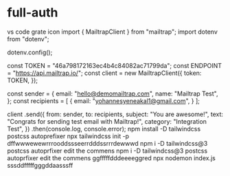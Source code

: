 # full-auth
vs code grate icon
import { MailtrapClient } from "mailtrap";
import dotenv from "dotenv";

dotenv.config();

const TOKEN = "46a798172163ec4b4c84082ac71799da";
const ENDPOINT = "https://api.mailtrap.io/";
const client = new MailtrapClient({
  token: TOKEN,
});

const sender = {
  email: "hello@demomailtrap.com",
  name: "Mailtrap Test",
};
const recipients = [
  {
    email: "yohannesyeneakal1@gmail.com",
  }
];

client
  .send({
    from: sender,
    to: recipients,
    subject: "You are awesome!",
    text: "Congrats for sending test email with Mailtrap!",
    category: "Integration Test",
  })
  .then(console.log, console.error);
  npm install -D tailwindcss postcss autoprefixer
  npx tailwindcss init -p
dffwwwewewrrrooddssseerrdddssrrrdewwwd
npm i -D tailwindcss@3 postcss autoprfixer edit the commens
npm i -D tailwindcss@3 postcss autoprfixer edit the commens
ggfffffdddeeeeggred
npx nodemon index.js
sssddfffffgggddaasssff
